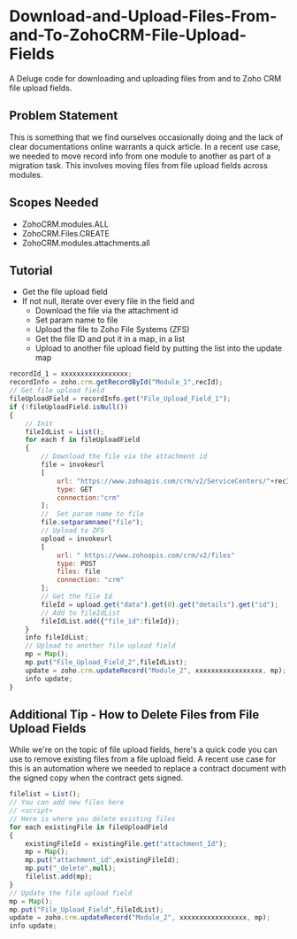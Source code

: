 # Download-and-Upload-Files-From-and-To-ZohoCRM-File-Upload-Fields
A Deluge code for downloading and uploading files from and to Zoho CRM file upload fields.

## Problem Statement
This is something that we find ourselves occasionally doing and the lack of clear documentations online warrants a quick article. In a recent use case, we needed to move record info from one module to another as part of a migration task. This involves moving files from file upload fields across modules.

## Scopes Needed
- ZohoCRM.modules.ALL
- ZohoCRM.Files.CREATE
- ZohoCRM.modules.attachments.all

## Tutorial
- Get the file upload field
- If not null, iterate over every file in the field and
  - Download the file via the attachment id
  - Set param name to file
  - Upload the file to Zoho File Systems (ZFS)
  - Get the file ID and put it in a map, in a list
  - Upload to another file upload field by putting the list into the update map

```javascript
recordId_1 = xxxxxxxxxxxxxxxxx;
recordInfo = zoho.crm.getRecordById("Module_1",recId);
// Get file upload field
fileUploadField = recordInfo.get("File_Upload_Field_1");
if (!fileUploadField.isNull())
{
	// Init
	fileIdList = List();
	for each f in fileUploadField
	{
		// Download the file via the attachment id
		file = invokeurl
		[
			url: "https://www.zohoapis.com/crm/v2/ServiceCenters/"+recId+"/Attachments/"+f.get("attachment_Id")
			type: GET
			connection:"crm"
		];
		//  Set param name to file
		file.setparamname("file");
		// Upload to ZFS
		upload = invokeurl 
		[ 
			url: " https://www.zohoapis.com/crm/v2/files" 
			type: POST 
			files: file 
			connection: "crm" 
		]; 
		// Get the file Id
		fileId = upload.get("data").get(0).get("details").get("id"); 
		// Add to fileIdList
		fileIdList.add({"file_id":fileId});
	}
	info fileIdList;
	// Upload to another file upload field
	mp = Map(); 
	mp.put("File_Upload_Field_2",fileIdList); 
	update = zoho.crm.updateRecord("Module_2", xxxxxxxxxxxxxxxxx, mp);
	info update;
}
```

## Additional Tip - How to Delete Files from File Upload Fields
While we're on the topic of file upload fields, here's a quick code you can use to remove existing files from a file upload field. A recent use case for this is an automation where we needed to replace a contract document with the signed copy when the contract gets signed.

```javascript
filelist = List();
// You can add new files here
// <script>
// Here is where you delete existing files
for each existingFile in fileUploadField
{
	existingFileId = existingFile.get("attachment_Id");
	mp = Map();
	mp.put("attachment_id",existingFileId);
	mp.put("_delete",null);
	filelist.add(mp);
}
// Update the file upload field
mp = Map(); 
mp.put("File_Upload_Field",fileIdList); 
update = zoho.crm.updateRecord("Module_2", xxxxxxxxxxxxxxxxx, mp);
info update;
```

